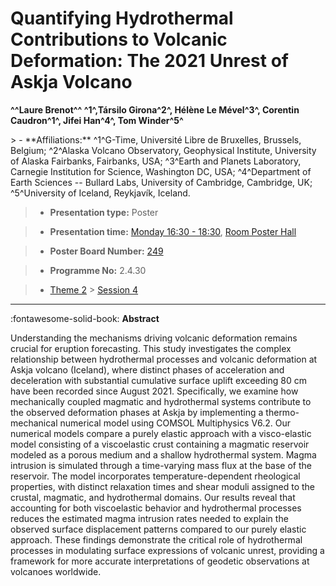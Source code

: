 # Quantifying Hydrothermal Contributions to Volcanic Deformation: The 2021 Unrest of Askja Volcano

**^^Laure Brenot^^ ^1^,Társilo Girona^2^, Hélène Le Mével^3^, Corentin Caudron^1^, Jifei Han^4^, Tom Winder^5^**

<!-- more -->> - **Affiliations:** ^1^G-Time, Université Libre de Bruxelles, Brussels, Belgium; ^2^Alaska Volcano Observatory, Geophysical Institute, University of Alaska Fairbanks, Fairbanks, USA; ^3^Earth and Planets Laboratory, Carnegie Institution for Science, Washington DC, USA; ^4^Department of Earth Sciences -- Bullard Labs, University of Cambridge, Cambridge, UK; ^5^University of Iceland, Reykjavík, Iceland.

> - **Presentation type:** Poster

> - **Presentation time:** [Monday 16:30 - 18:30](../sessions_comparison.md#__tabbed_1_6), [Room Poster Hall](../maps_venue.md#__tabbed_1_1)

> - **Poster Board Number:** [249](../map_poster_boards.md#monday)

> - **Programme No:** 2.4.30

> - [Theme 2](../theme2.md) > [Session 4](../sessions/session-2-4.md)

--- 

:fontawesome-solid-book: **Abstract**

Understanding the mechanisms driving volcanic deformation remains crucial for eruption forecasting. This study investigates the complex relationship between hydrothermal processes and volcanic deformation at Askja volcano (Iceland), where distinct phases of acceleration and deceleration with substantial cumulative surface uplift exceeding 80 cm have been recorded since August 2021. Specifically, we examine how mechanically coupled magmatic and hydrothermal systems contribute to the observed deformation phases at Askja by implementing a thermo-mechanical numerical model using COMSOL Multiphysics V6.2. Our numerical models compare a purely elastic approach with a visco-elastic model consisting of a viscoelastic crust containing a magmatic reservoir modeled as a porous medium and a shallow hydrothermal system. Magma intrusion is simulated through a time-varying mass flux at the base of the reservoir. The model incorporates temperature-dependent rheological properties, with distinct relaxation times and shear moduli assigned to the crustal, magmatic, and hydrothermal domains. Our results reveal that accounting for both viscoelastic behavior and hydrothermal processes reduces the estimated magma intrusion rates needed to explain the observed surface displacement patterns compared to our purely elastic approach. These findings demonstrate the critical role of hydrothermal processes in modulating surface expressions of volcanic unrest, providing a framework for more accurate interpretations of geodetic observations at volcanoes worldwide.


